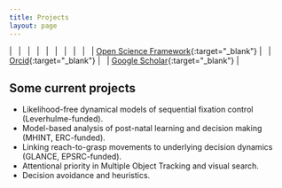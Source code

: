 ```yaml
---
title: Projects
layout: page
---
```



| <span style="color:white"> &nbsp; </span> | <span style="color:white"> &nbsp; </span> | <span style="color:white"> &nbsp; </span> | <span style="color:white"> &nbsp; </span> | <span style="color:white"> &nbsp; </span> | <span style="color:white"> &nbsp; </span> | <span style="color:white"> &nbsp; </span> | <span style="color:white"> &nbsp; </span> | <span style="color:white"> &nbsp; </span> | [Open Science Framework](https://osf.io/5awcm/){:target="_blank"} | <span style="color:white"> &nbsp; </span> | [Orcid](https://orcid.org/0000-0003-4656-0751){:target="_blank"} | <span style="color:white"> &nbsp; </span> | [Google Scholar](http://scholar.google.com/citations?user=https://scholar.google.co.uk/citations?user=kyGMxeQAAAAJ&hl=en){:target="_blank"} |


## Some current projects

- Likelihood-free dynamical models of sequential fixation control (Leverhulme-funded).
- Model-based analysis of post-natal learning and decision making (MHINT, ERC-funded).
- Linking reach-to-grasp movements to underlying decision dynamics (GLANCE, EPSRC-funded).
- Attentional priority in Multiple Object Tracking and visual search.
- Decision avoidance and heuristics.
